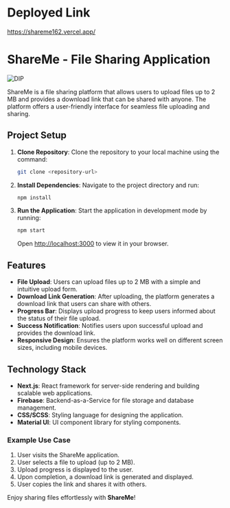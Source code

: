 # Deployed Link
https://shareme162.vercel.app/

# ShareMe - File Sharing Application
![DIP](https://github.com/PrateekPsingh/Shareme/assets/97173401/8a5afee8-6441-495d-a037-f7fbb390519f)


ShareMe is a file sharing platform that allows users to upload files up to 2 MB and provides a download link that can be shared with anyone. The platform offers a user-friendly interface for seamless file uploading and sharing.

## Project Setup

1. **Clone Repository**: Clone the repository to your local machine using the command:
    ```bash
    git clone <repository-url>
    ```

2. **Install Dependencies**: Navigate to the project directory and run:
    ```bash
    npm install
    ```

3. **Run the Application**: Start the application in development mode by running:
    ```bash
    npm start
    ```
   Open [http://localhost:3000](http://localhost:3000) to view it in your browser.

## Features

- **File Upload**: Users can upload files up to 2 MB with a simple and intuitive upload form.
- **Download Link Generation**: After uploading, the platform generates a download link that users can share with others.
- **Progress Bar**: Displays upload progress to keep users informed about the status of their file upload.
- **Success Notification**: Notifies users upon successful upload and provides the download link.
- **Responsive Design**: Ensures the platform works well on different screen sizes, including mobile devices.

## Technology Stack

- **Next.js**: React framework for server-side rendering and building scalable web applications.
- **Firebase**: Backend-as-a-Service for file storage and database management.
- **CSS/SCSS**: Styling language for designing the application.
- **Material UI**: UI component library for styling components.


### Example Use Case

1. User visits the ShareMe application.
2. User selects a file to upload (up to 2 MB).
3. Upload progress is displayed to the user.
4. Upon completion, a download link is generated and displayed.
5. User copies the link and shares it with others.

Enjoy sharing files effortlessly with **ShareMe**!
